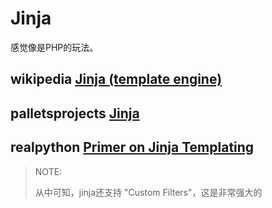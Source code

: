 # Jinja 

感觉像是PHP的玩法。

## wikipedia [Jinja (template engine)](https://en.wikipedia.org/wiki/Jinja_(template_engine))



## palletsprojects [Jinja](https://jinja.palletsprojects.com/en/3.0.x/) 



## realpython [Primer on Jinja Templating](https://realpython.com/primer-on-jinja-templating/)

> NOTE: 
>
> 从中可知，jinja还支持 "Custom Filters"，这是非常强大的